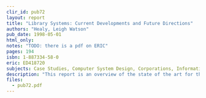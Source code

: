 ```yaml
---
clir_id: pub72
layout: report
title: "Library Systems: Current Developments and Future Directions"
authors: "Healy, Leigh Watson"
pub_date: 1998-05-01
html_only: 
notes: "TODO: there is a pdf on ERIC"
pages: 194
isbn: 1-887334-58-0
eric: ED418720
subjects: Case Studies, Computer System Design, Corporations, Information Industry, Information Services, Information Sources, Information Technology, Libraries, Online Vendors, Vendors
description: "This report is an overview of the state of the art for those concerned with the development of digital libraries and the role of library management systems in libraries today. It contrasts librarians’ visions and strategies with the development philosophies of the systems vendors that serve them. Included are profiles of 12 leading library systems vendors as well as case studies of different types of libraries that have installed commercially available systems. The install base served by the vendors in this report is predominantly in the United States."
files:
  - pub72.pdf
---
```

